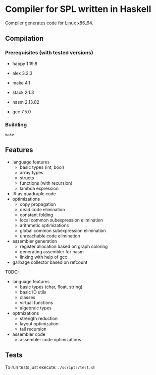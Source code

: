 # Compiler for SPL written in Haskell

Compiler generates code for Linux x86_64.

## Compilation

### Prerequisites (with tested versions)
- happy 1.19.8
- alex 3.2.3
- make 4.1
- stack 2.1.3

- nasm 2.13.02
- gcc 7.5.0

### Buildling
`
make
`

## Features
- language features
  + basic types (int, bool)
  + array types
  + structs
  + functions (with recursion)
  + lambda expression
- IR as quadruple code
- optimizations
  + copy propagation
  + dead code elimination
  + constant folding
  + local common subexpression elimination
  + arithmetic optimizations
  + global common subexpression elimination
  + unreachable code elimination
- assembler generation
  + register allocation based on graph coloring
  + generating assembler for nasm
  + linking with help of gcc
- garbage collector based on refcount

TODO:
- language features
  + basic types (char, float, string)
  + basic IO utils
  + classes
  + virtual functions
  + algebraic types
- optmizations
  + strength reduction
  + layout optimization
  + tail recursion
- assembler code
  + assembler code optimizations

## Tests
To run tests just execute:
`
./scripts/test.sh
`
